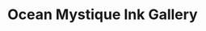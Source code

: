 ---
title: "Ocean Mystique Ink Gallery"
url: /virginia-beach/ocean-mystique-ink-gallery/
shop: tattoo
---